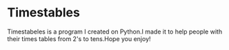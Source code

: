 # Timestables
Timestabeles is a program I created on Python.I made it to help people with their times tables from 2's to tens.Hope you enjoy!
